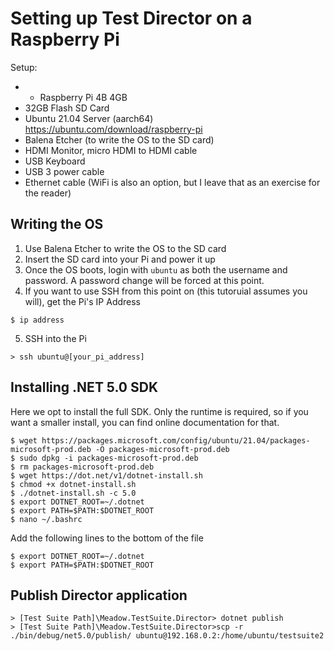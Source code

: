 # Setting up Test Director on a Raspberry Pi

Setup:
- - Raspberry Pi 4B 4GB
- 32GB Flash SD Card
- Ubuntu 21.04 Server (aarch64)    https://ubuntu.com/download/raspberry-pi
- Balena Etcher (to write the OS to the SD card)
- HDMI Monitor, micro HDMI to HDMI cable
- USB Keyboard
- USB 3 power cable
- Ethernet cable (WiFi is also an option, but I leave that as an exercise for the reader) 

## Writing the OS

1. Use Balena Etcher to write the OS to the SD card
2. Insert the SD card into your Pi and power it up
3. Once the OS boots, login with `ubuntu` as both the username and password.  A password change will be forced at this point.
4. If you want to use SSH from this point on (this tutoruial assumes you will), get the Pi's IP Address
```
$ ip address
```
5. SSH into the Pi
```
> ssh ubuntu@[your_pi_address]
```

## Installing .NET 5.0 SDK

Here we opt to install the full SDK.  Only the runtime is required, so if you want a smaller install, you can find online documentation for that.

```
$ wget https://packages.microsoft.com/config/ubuntu/21.04/packages-microsoft-prod.deb -O packages-microsoft-prod.deb
$ sudo dpkg -i packages-microsoft-prod.deb
$ rm packages-microsoft-prod.deb
$ wget https://dot.net/v1/dotnet-install.sh
$ chmod +x dotnet-install.sh
$ ./dotnet-install.sh -c 5.0
$ export DOTNET_ROOT=~/.dotnet
$ export PATH=$PATH:$DOTNET_ROOT
$ nano ~/.bashrc
```
Add the following lines to the bottom of the file
```
$ export DOTNET_ROOT=~/.dotnet
$ export PATH=$PATH:$DOTNET_ROOT
```

## Publish Director application

``` 
> [Test Suite Path]\Meadow.TestSuite.Director> dotnet publish
> [Test Suite Path]\Meadow.TestSuite.Director>scp -r ./bin/debug/net5.0/publish/ ubuntu@192.168.0.2:/home/ubuntu/testsuite2
```

